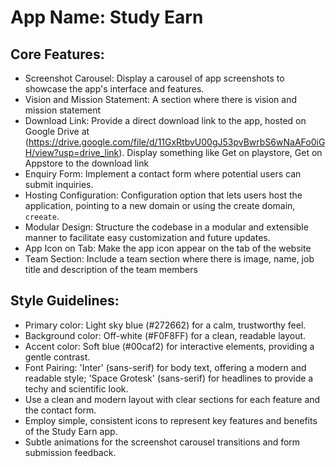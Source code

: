 # **App Name**: Study Earn

## Core Features:

- Screenshot Carousel: Display a carousel of app screenshots to showcase the app's interface and features.
- Vision and Mission Statement: A section where there is vision and mission statement
- Download Link: Provide a direct download link to the app, hosted on Google Drive at (https://drive.google.com/file/d/11GxRtbvU00gJ53pvBwrbS6wNaAFo0iGH/view?usp=drive_link). Display something like Get on playstore, Get on Appstore to the download link
- Enquiry Form: Implement a contact form where potential users can submit inquiries.
- Hosting Configuration: Configuration option that lets users host the application, pointing to a new domain or using the create domain, `creeate`.
- Modular Design: Structure the codebase in a modular and extensible manner to facilitate easy customization and future updates.
- App Icon on Tab: Make the app icon appear on the tab of the website
- Team Section: Include a team section where there is image, name, job title  and description of the team members

## Style Guidelines:

- Primary color: Light sky blue (#272662) for a calm, trustworthy feel.
- Background color: Off-white (#F0F8FF) for a clean, readable layout.
- Accent color: Soft blue (#00caf2) for interactive elements, providing a gentle contrast.
- Font Pairing: 'Inter' (sans-serif) for body text, offering a modern and readable style; 'Space Grotesk' (sans-serif) for headlines to provide a techy and scientific look.
- Use a clean and modern layout with clear sections for each feature and the contact form.
- Employ simple, consistent icons to represent key features and benefits of the Study Earn app.
- Subtle animations for the screenshot carousel transitions and form submission feedback.
